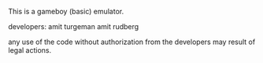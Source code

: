 This is a gameboy (basic) emulator.

developers:
amit turgeman
amit rudberg

 any use of the code without authorization from the developers may result of legal actions.